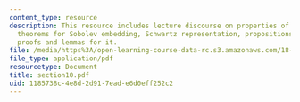 ```yaml
---
content_type: resource
description: This resource includes lecture discourse on properties of Sobolev spaces,
  theorems for Sobolev embedding, Schwartz representation, propositions, corollaries,
  proofs and lemmas for it.
file: /media/https%3A/open-learning-course-data-rc.s3.amazonaws.com/18-155-differential-analysis-fall-2004/1185738c4e8d2d917eade6d0eff252c2_section10.pdf
file_type: application/pdf
resourcetype: Document
title: section10.pdf
uid: 1185738c-4e8d-2d91-7ead-e6d0eff252c2
---
```

